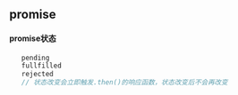 ## promise

#### promise状态
```javascript
   pending
   fullfilled
   rejected
   // 状态改变会立即触发.then()的响应函数，状态改变后不会再改变
```
#### 
```javascript
   
```
